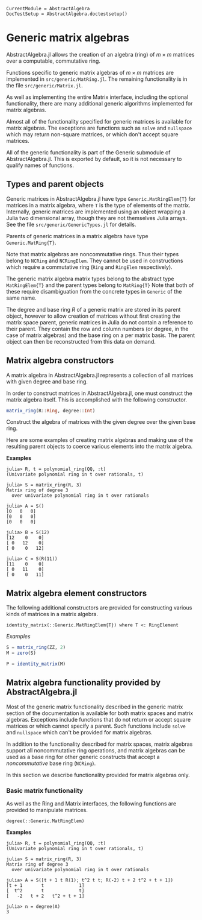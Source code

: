 ```@meta
CurrentModule = AbstractAlgebra
DocTestSetup = AbstractAlgebra.doctestsetup()
```

# Generic matrix algebras

AbstractAlgebra.jl allows the creation of an algebra (ring) of $m\times m$ matrices over
a computable, commutative ring.

Functions specific to generic matrix algebras of $m\times m$ matrices are implemented in
`src/generic/MatRing.jl`. The remaining functionality is in the file
`src/generic/Matrix.jl`.

As well as implementing the entire Matrix interface, including the optional
functionality, there are many additional generic algorithms implemented for matrix
algebras.

Almost all of the functionality specified for generic matrices is available for matrix
algebras. The exceptions are functions such as `solve` and `nullspace` which may
return non-square matrices, or which don't accept square matrices.

All of the generic functionality is part of the Generic submodule of
AbstractAlgebra.jl. This is exported by default, so it is not necessary to qualify names
of functions.

## Types and parent objects

Generic matrices in AbstractAlgebra.jl have type `Generic.MatRingElem{T}` for matrices in
a matrix algebra, where `T` is the type of elements of the matrix. Internally, generic
matrices are implemented using an object wrapping a Julia two dimensional array, though
they are not themselves Julia arrays. See the file `src/generic/GenericTypes.jl` for
details.

Parents of generic matrices in a matrix algebra have type `Generic.MatRing{T}`.

Note that matrix algebras are noncommutative rings. Thus their types belong to `NCRing`
and `NCRingElem`. They cannot be used in constructions which require a commutative
ring (`Ring` and `RingElem` respectively).

The generic matrix algebra matrix types belong to the abstract type
`MatRingElem{T}` and the parent types belong to
 `MatRing{T}` Note that both of these require disambiguation from
the concrete types in `Generic` of the same name.

The degree and base ring $R$ of a generic matrix are stored in its parent object,
however to allow creation of matrices without first creating the matrix space parent,
generic matrices in Julia do not contain a reference to their parent. They contain the
row and column numbers (or degree, in the case of matrix algebras) and the base ring
on a per matrix basis. The parent object can then be reconstructed from this data on
demand.

## Matrix algebra constructors

A matrix algebra in AbstractAlgebra.jl represents a collection of all matrices with
given degree and base ring.

In order to construct matrices in AbstractAlgebra.jl, one must construct the
matrix algebra itself. This is accomplished with the following constructor.

```julia
matrix_ring(R::Ring, degree::Int)
```

Construct the algebra of matrices with the given degree over the given base ring.

Here are some examples of creating matrix algebras and making use of the
resulting parent objects to coerce various elements into the matrix algebra.

**Examples**

```jldoctest
julia> R, t = polynomial_ring(QQ, :t)
(Univariate polynomial ring in t over rationals, t)

julia> S = matrix_ring(R, 3)
Matrix ring of degree 3
  over univariate polynomial ring in t over rationals

julia> A = S()
[0   0   0]
[0   0   0]
[0   0   0]

julia> B = S(12)
[12    0    0]
[ 0   12    0]
[ 0    0   12]

julia> C = S(R(11))
[11    0    0]
[ 0   11    0]
[ 0    0   11]

```

## Matrix algebra element constructors

The following additional constructors are provided for constructing various
kinds of matrices in a matrix algebra.

```@docs
identity_matrix(::Generic.MatRingElem{T}) where T <: RingElement
```

*Examples*

```julia
S = matrix_ring(ZZ, 2)
M = zero(S)

P = identity_matrix(M)
```

## Matrix algebra functionality provided by AbstractAlgebra.jl

Most of the generic matrix functionality described in the generic matrix section of
the documentation is available for both matrix spaces and matrix algebras. Exceptions
include functions that do not return or accept square matrices or which cannot specify
a parent. Such functions include `solve` and `nullspace` which can't be provided for
matrix algebras.

In addition to the functionality described for matrix spaces, matrix algebras support
all noncommutative ring operations, and matrix algebras can be used as a base ring
for other generic constructs that accept a *noncommutative* base ring (`NCRing`).

In this section we describe functionality provided for matrix algebras only.

### Basic matrix functionality

As well as the Ring and Matrix interfaces, the following functions are provided to
manipulate matrices.

```@docs
degree(::Generic.MatRingElem)
```

**Examples**

```jldoctest
julia> R, t = polynomial_ring(QQ, :t)
(Univariate polynomial ring in t over rationals, t)

julia> S = matrix_ring(R, 3)
Matrix ring of degree 3
  over univariate polynomial ring in t over rationals

julia> A = S([t + 1 t R(1); t^2 t t; R(-2) t + 2 t^2 + t + 1])
[t + 1       t             1]
[  t^2       t             t]
[   -2   t + 2   t^2 + t + 1]

julia> n = degree(A)
3

```
